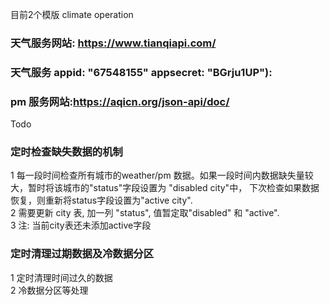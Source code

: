 目前2个模版 climate operation <br>

### 天气服务网站: https://www.tianqiapi.com/ <br>
### 天气服务 appid: "67548155" appsecret: "BGrju1UP"):<br>

### pm 服务网站:https://aqicn.org/json-api/doc/<br>

Todo <br>
### 定时检查缺失数据的机制<br>
1 每一段时间检查所有城市的weather/pm 数据。如果一段时间内数据缺失量较大，暂时将该城市的"status"字段设置为 "disabled city"中， 下次检查如果数据恢复，则重新将status字段设置为"active city". <br>
2 需要更新 city 表, 加一列 "status", 值暂定取"disabled" 和 "active". <br>
3 注: 当前city表还未添加active字段<br>
### 定时清理过期数据及冷数据分区<br>
1 定时清理时间过久的数据<br>
2 冷数据分区等处理<br>


